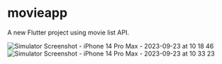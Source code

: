# movieapp

A new Flutter project using movie list API.

![Simulator Screenshot - iPhone 14 Pro Max - 2023-09-23 at 10 18 46](https://github.com/Ella-Kim913/movieapp/assets/132117916/a8034b8a-4ea7-4d3e-b1cc-acd6376b58b5)
![Simulator Screenshot - iPhone 14 Pro Max - 2023-09-23 at 10 33 23](https://github.com/Ella-Kim913/movieapp/assets/132117916/e175a75e-30b8-4875-80b6-ec9b86f2d491)

